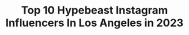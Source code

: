 ---
title: Top 10 Hypebeast Instagram Influencers In Los Angeles in 2023
description: >-
  Find top hypebeast Instagram influencers in Los Angeles in 2023. Most popular hashtags: #hypebeast #losangeles #california #hypebae.
platform: Instagram
hits: 112
text_top: See the top-rated Instagram accounts on inBeat.
text_bottom: Our search engine holds 112 Instagram influencers like this in Los Angeles, United States for you to contact.
profiles:
  - username: "madsteez"
    fullname: >-
      MARK PAUL DEREN
    bio: >-
      ART!ST : V!S!ONARY : WEENA!SSANCE MAN
    location: "United States"
    followers: 165951
    engagement: 341
    commentsToLikes: 0.021604
    id: ck14klxerq5tf0i190cur2zmn
    verified: true
    hashtags: "#slicedapple, #indigo, #timelapse, #sculpture"
  - username: "americandebbie"
    fullname: >-
      Ｔａｔｔｏｏｓ ｂｙ Ｄｅｖｏｒａｈ🐝
    bio: >-
      𝕷𝖔𝖘 𝕬𝖓𝖌𝖊𝖑𝖊𝖘 • CLICK 📲TEXT to BOOK APPOINTMENTS👇🏽 Appointment only 🏁// // 💰 deposit required to book YouTube: americandebbie
    location: "United States"
    followers: 15045
    engagement: 310
    commentsToLikes: 0.034297
    id: ck9hcdnypkw2r0j78yt08lej7
    verified: false
    hashtags: "#creative, #selfie, #hypebeast, #blackink"
  - username: "kristie_biddle"
    fullname: >-
      K r i s t i e  B i d d l e
    bio: >-
      𝘈 𝘧𝘳𝘢𝘤𝘵𝘪𝘰𝘯 𝘰𝘧 𝘮𝘺 𝘭𝘪𝘧𝘦 𝘪𝘯 𝘴𝘲𝘶𝘢𝘳𝘦𝘴 ©𝕙𝕚𝕔𝕒𝕘𝕠 || 𝙽𝚊𝚜𝚑𝚟𝚒𝚕𝚕𝚎 📍 𝙻𝚒𝚟𝚒𝚗𝚐 𝚏𝚘𝚛 𝚝𝚛𝚊𝚟𝚎𝚕 𝚍𝚊𝚛𝚎𝚜 𝙱𝙻𝙼
    location: "United States"
    followers: 5397
    engagement: 619
    commentsToLikes: 0.048869
    id: ckaorac9nmeiq0i78w7bqeo9i
    verified: false
    hashtags: "#thelastdance, #sneakerhead, #nike, #nashville"
  - username: "palapastacosdtf"
    fullname: >-
      Palapas Tacos Fullerton
    bio: >-
      Creators Of The World Famous 🍜BIRRIA RAMEN SOUP ⏰Temporary Hours:10AM - 11PM ☎️714-519-3620 🌮ALL YOU CAN EAT TACOS Monday #BirriaRamen #CaliQuesadilla
    location: "United States"
    followers: 79721
    engagement: 155
    commentsToLikes: 0.019093
    id: ck8t08cxgr68b0j78m4rgb3wt
    verified: false
    hashtags: "#tlpicks, #foodstagram, #imhungry, #feedyoursoull"
  - username: "unitedstatesofcalifornia"
    fullname: >-
      L.A | Travel 🌴 | Visual High 🛩
    bio: >-
      📍 | Los Angeles 🌍 | Follow for breathtaking shots 👉 | Use #unitedstatesofcalifornia to be featured 🚨 | Turn on post notifications
    location: "United States"
    followers: 12242
    engagement: 1797
    commentsToLikes: 0.008732
    id: ck0u6ac1m1hec0i19b46ezcnv
    verified: false
    hashtags: "#california, #vacation, #westhollywood, #losangeleslife"
  - username: "reederone"
    fullname: >-
      MICHAEL ✖️ REEDER
    bio: >-
      Los Angeles, CA
    location: "United States"
    followers: 127725
    engagement: 346
    commentsToLikes: 0.023730
    id: ck0u0x617v5jw0i19439zxx6u
    verified: true
    hashtags: "#hashimotocontemporary, #hidarizingaro, #urbancontemporary, #printthemall"
  - username: "asaprxcky_"
    fullname: >-
      Asaprxcky
    bio: >-
      🔭
    location: "United States"
    followers: 22007
    engagement: 178
    commentsToLikes: 0.007829
    id: ck15th0rei19q0i1960jjei0m
    verified: false
    hashtags: "#glowup, #fendi, #simplefits, #queen"
  - username: "tubsz_illa"
    fullname: >-
      𝕿𝖚𝖇𝖘
    bio: >-
      CHICAGO -ARTIST/DESIGNER- #Calligraphy #calligraffiti DM or email below for inquiries
    location: "United States"
    followers: 27682
    engagement: 255
    commentsToLikes: 0.042320
    id: ck0w64zgz6xcg0i19fanape7h
    verified: false
    hashtags: "#calligraphyart, #mural, #art, #canvas"
  - username: "ninedash"
    fullname: >-
      Daniel♌
    bio: >-
      Los Angeles 🇺🇲 Fashion/Photographer/Hypebeast
    location: "United States"
    followers: 22993
    engagement: 891
    commentsToLikes: 0.109582
    id: ck5qbh8wtlm440i114lgm14e5
    verified: false
    hashtags: "#2020vision, #birthday"
  - username: "ejimmy3"
    fullname: >-
      James
    bio: >-
      @losangelesgrammers @outdoorproducts Canon gear | Los Angeles jamesshinphotography.com
    location: "United States"
    followers: 13603
    engagement: 1147
    commentsToLikes: 0.067549
    id: ck0tygz3cms0u0i19pldep2xd
    verified: false
    hashtags: "#nationalparks, #composite, #agameoftones, #palmtrees"
---